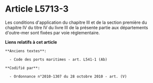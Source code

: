 # Article L5713-3

Les conditions d'application du chapitre III et de la section première du chapitre IV du titre IV du livre III de la présente
partie aux départements d'outre-mer sont fixées par voie réglementaire.

**Liens relatifs à cet article**

	**Anciens textes**:

	  - Code des ports maritimes - art. L541-1 (Ab)

	**Codifié par**:

	  - Ordonnance n°2010-1307 du 28 octobre 2010 - art. (V)

